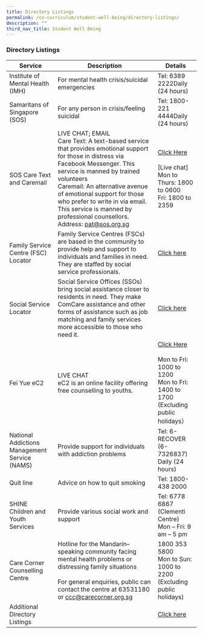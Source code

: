 ```yaml
---
title: Directory Listings
permalink: /co-curriculum/student-well-being/directory-listings/
description: ""
third_nav_title: Student Well Being
---
```

### Directory Listings

| Service | Description | Details |
|---|---|---|
| Institute of Mental Health (IMH) | For mental health crisis/suicidal emergencies  | Tel: 6389 2222Daily (24 hours)  |
| Samaritans of Singapore (SOS) | For any person in crisis/feeling suicidal  | Tel: 1800-221 4444Daily (24 hours)  |
| SOS Care Text and Caremail | LIVE CHAT; EMAIL<br>Care Text: A text-based service that provides emotional support for those in distress via Facebook Messenger. This service is manned by trained volunteers<br>Caremail: An alternative avenue of emotional support for those who prefer to write in via email. This service is manned by professional counsellors. Address: pat@sos.org.sg  | [Click Here](https://www.sos.org.sg/) <br> <br>[Live chat]<br>Mon to Thurs: 1800 to 0600<br>Fri: 1800 to 2359  |
| Family Service Centre (FSC) Locator  | Family Service Centres (FSCs) are based in the community to provide help and support to individuals and families in need. They are staffed by social service professionals. | [Click here](https://www.msf.gov.sg/dfcs/familyservice/default.aspx) |
| Social Service Locator  | Social Service Offices (SSOs) bring social assistance closer to residents in need. They make ComCare assistance and other forms of assistance such as job matching and family services more accessible to those who need it. | [Click here](https://www.msf.gov.sg/dfcs/sso/default.aspx)  |
| Fei Yue eC2 | LIVE CHAT<br>eC2 is an online facility offering free counselling to youths. | [Click Here](http://www.ec2.sg/) <br><br>Mon to Fri: 1000 to 1200<br>Mon to Fri: 1400 to 1700 (Excluding public holidays） |
| National Addictions Management Service (NAMS) | Provide support for individuals with addiction problems | Tel: 6-RECOVER (6-7326837)<br>Daily (24 hours)<br>  |
| Quit line<br>  | Advice on how to quit smoking | Tel: 1800-438 2000<br>  |
| SHINE Children and Youth Services<br>  | Provide various social work and support<br>  | Tel: 6778 6867 (Clementi Centre)<br>Mon – Fri: 9 am – 5 pm |
| Care Corner Counselling Centre | Hotline for the Mandarin–speaking community facing mental health problems or distressing family situations<br><br>For general enquiries, public can contact the centre at 63531180 or ccc@carecorner.org.sg | 1800 353 5800<br>Mon to Sun: 1000 to 2200 (Excluding public holidays)<br> |
| Additional Directory Listings  |   | [Click here](/files/Resource%20Directory%20Listings.pdf)  |